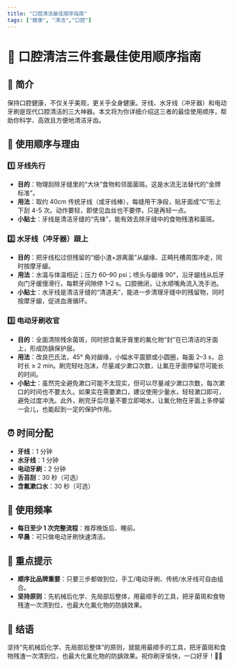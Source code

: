 ```yaml
---
title: "口腔清洁最佳顺序指南"
tags: ["健康", "清洁","口腔"]
---
```

# 🦷 口腔清洁三件套最佳使用顺序指南

## 🌟 简介

保持口腔健康，不仅关乎美观，更关乎全身健康。牙线、水牙线（冲牙器）和电动牙刷是现代口腔清洁的三大神器。本文将为你详细介绍这三者的最佳使用顺序，帮助你科学、高效且方便地清洁牙齿。

## 📝 使用顺序与理由

### 1️⃣ **牙线先行**
- **目的**：物理刮除牙缝里的“大块”食物和邻面菌斑。这是水流无法替代的“金牌标准”。
- **用法**：取约 40cm 传统牙线（或牙线棒），每缝用干净段，贴牙面成“C”形上下刮 4-5 次。动作要轻，即使见血丝也不要停，只是再轻一点。
- **小贴士**：牙线是清洁牙缝的“先锋”，能有效去除牙缝中的食物残渣和菌斑。

### 2️⃣ **水牙线（冲牙器）跟上**
- **目的**：把牙线松过但残留的“细小渣+游离菌”从龈缘、正畸托槽周围冲走，同时按摩牙龈。
- **用法**：水温与体温相近；压力 60–90 psi；喷头与龈缘 90°，沿牙龈线从后牙向门牙缓慢滑行，每颗牙间隙停 1–2 s。口腔微闭，让水顺嘴角流入洗手池。
- **小贴士**：水牙线是清洁牙缝的“清道夫”，能进一步清理牙缝中的残留物，同时按摩牙龈，促进血液循环。

### 3️⃣ **电动牙刷收官**
- **目的**：全面清除残余菌斑，同时把含氟牙膏里的氟化物“封”在已清洁的牙面上，形成防龋保护层。
- **用法**：改良巴氏法，45° 角对龈缘，小幅水平震颤或小圆圈，每面 2–3 s，总时长 ≥ 2 min。刷完轻吐泡沫，尽量减少漱口次数，让氟在牙面停留尽可能长的时间。
- **小贴士**：虽然完全避免漱口可能不太现实，但可以尽量减少漱口次数，每次漱口的时间也不要太久。如果实在需要漱口，建议使用少量水，轻轻漱口即可，避免过度冲洗。此外，刷完牙后尽量不要立即喝水，让氟化物在牙面上多停留一会儿，也能起到一定的保护作用。

## ⏰ 时间分配

- **牙线**：1 分钟
- **水牙线**：1 分钟
- **电动牙刷**：2 分钟
- **舌苔刮**：30 秒（可选）
- **含氟漱口水**：30 秒（可选）

## 📅 使用频率

- **每日至少 1 次完整流程**：推荐晚饭后、睡前。
- **早晨**：可只做电动牙刷快速清洁。

## 🎯 重点提示

- **顺序比品牌重要**：只要三步都做到位，手工/电动牙刷、传统/水牙线可自由组合。
- **坚持原则**：先机械后化学、先局部后整体，用最顺手的工具，把牙菌斑和食物残渣一次清到位，也最大化氟化物的防龋效果。

## 🎉 结语

坚持“先机械后化学、先局部后整体”的原则，就能用最顺手的工具，把牙菌斑和食物残渣一次清到位，也最大化氟化物的防龋效果。祝你刷牙愉快，一口好牙！🦷✨
